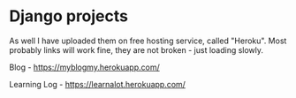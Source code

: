 # Django projects
As well I have uploaded them on free hosting service, called "Heroku". 
Most probably links will work fine, they are not broken - just loading slowly.

Blog - https://myblogmy.herokuapp.com/

Learning Log - https://learnalot.herokuapp.com/

